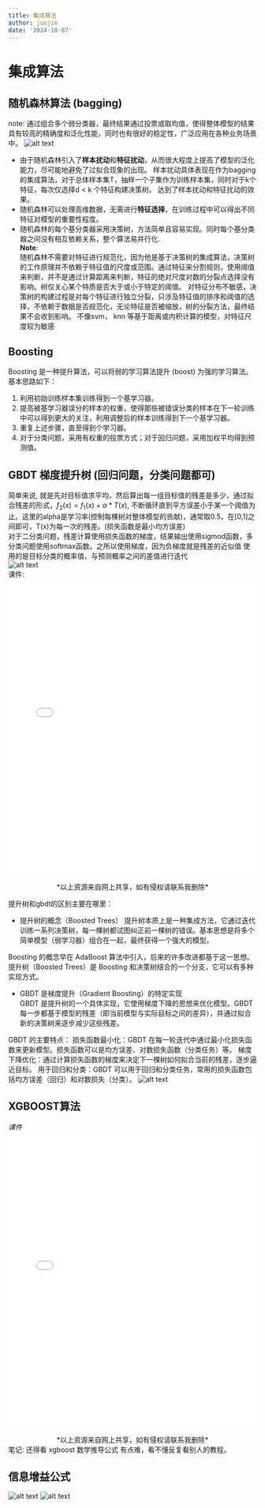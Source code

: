 ```yaml
---
title: 集成算法
author: junjie
date: '2024-10-07'
---
```

# 集成算法
## 随机森林算法 (bagging)
note: 通过组合多个弱分类器，最终结果通过投票或取均值，使得整体模型的结果具有较高的精确度和泛化性能，同时也有很好的稳定性，广泛应用在各种业务场景中。 
![alt text](./datamining.assets/randomtree.png)
- 由于随机森林引入了**样本扰动**和**特征扰动**，从而很大程度上提高了模型的泛化能力，尽可能地避免了过拟合现象的出现。 样本扰动具体表现在作为bagging的集成算法，对于总体样本集T，抽样一个子集作为训练样本集，同时对于k个特征，每次仅选择d < k 个特征构建决策树。 达到了样本扰动和特征扰动的效果。
- 随机森林可以处理高维数据，无需进行**特征选择**，在训练过程中可以得出不同特征对模型的重要性程度。
- 随机森林的每个基分类器采用决策树，方法简单且容易实现。同时每个基分类器之间没有相互依赖关系，整个算法易并行化.  
**Note**:  
随机森林不需要对特征进行规范化，因为他是基于决策树的集成算法，决策树的工作原理并不依赖于特征值的尺度或范围。通过特征来分割规则，使用阈值来判断，并不是通过计算距离来判断，特征的绝对尺度对数的分裂点选择没有影响。树仅关心某个特质是否大于或小于特定的阈值。 对特征分布不敏感，决策树的构建过程是对每个特征进行独立分裂，只涉及特征值的排序和阈值的选择，不依赖于数据是否规范化，无论特征是否被缩放，树的分裂方法，最终结果不会收到影响。 
不像svm， knn 等基于距离或内积计算的模型，对特征尺度较为敏感

## Boosting
Boosting 是一种提升算法，可以将弱的学习算法提升 (boost) 为强的学习算法。基本思路如下：

1. 利用初始训练样本集训练得到一个基学习器。
2. 提高被基学习器误分的样本的权重，使得那些被错误分类的样本在下一轮训练中可以得到更大的关注，利用调整后的样本训练得到下一个基学习器。
3. 重复上述步骤，直至得到个学习器。
4. 对于分类问题，采用有权重的投票方式；对于回归问题，采用加权平均得到预测值。

## GBDT 梯度提升树 (回归问题，分类问题都可)
简单来说, 就是先对目标值求平均，然后算出每一组目标值的残差是多少，通过拟合残差的形式，$f_2(x) = f_1(x) + \alpha * T(x)$, 不断循环直到平方误差小于某一个阈值为止。这里的alpha是学习率(控制每棵树对整体模型的贡献)，通常取0.5，在[0,1]之间即可，T(x)为每一次的残差。(损失函数是最小均方误差)  
对于二分类问题，残差计算使用损失函数的梯度，结果输出使用sigmod函数，多分类问题使用softmax函数。<color font='red'>之所以使用梯度，因为负梯度就是残差的近似值</color> 使用的是目标分类的概率值，与预测概率之间的差值进行迭代  
![alt text](./datamining.assets/image.png)  
课件:<embed src="/GBDT_cours.pdf" type="application/pdf" width="100%" height="600px" />
<div style="text-align: center">*以上资源来自网上共享，如有侵权请联系我删除*</div>  
  
提升树和gbdt的区别主要在哪里：
-  提升树的概念（Boosted Trees） 
提升树本质上是一种集成方法，它通过迭代训练一系列决策树，每一棵树都试图纠正前一棵树的错误。基本思想是将多个简单模型（弱学习器）组合在一起，最终获得一个强大的模型。 

Boosting 的概念早在 AdaBoost 算法中引入，后来的许多改进都基于这一思想。提升树（Boosted Trees）是 Boosting 和决策树结合的一个分支，它可以有多种实现方式。 

- GBDT 是梯度提升（Gradient Boosting）的特定实现  
GBDT 是提升树的一个具体实现，它使用梯度下降的思想来优化模型。GBDT 每一步都基于模型的残差（即当前模型与实际目标之间的差异），并通过拟合新的决策树来逐步减少这些残差。 

GBDT 的主要特点：
损失函数最小化：GBDT 在每一轮迭代中通过最小化损失函数来更新模型。损失函数可以是均方误差、对数损失函数（分类任务）等。
梯度下降优化：通过计算损失函数的梯度来决定下一棵树如何拟合当前的残差，逐步逼近目标。
用于回归和分类：GBDT 可以用于回归和分类任务，常用的损失函数包括均方误差（回归）和对数损失（分类）。
![alt text](./datamining.assets/gbdt.png)


## XGBOOST算法
*课件*  
<embed src="/xgboost.pdf" type="application/pdf" width="100%" height="600px" />
<div style="text-align: center">*以上资源来自网上共享，如有侵权请联系我删除*</div>  
笔记:  
还得看 xgboost 数学推导公式 有点难，看不懂反复看别人的教程。


## 信息增益公式
![alt text](./datamining.assets/geni_into.png)
![alt text](./datamining.assets/geni_form.png)